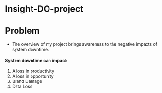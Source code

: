 # Insight-DO-project

# Problem

- The overview of my project brings awareness to the negative impacts of system downtime.  
#### System downtime can impact:
  1. A loss in productivity
  2. A loss in opportunity
  3. Brand Damage
  4. Data Loss
  

